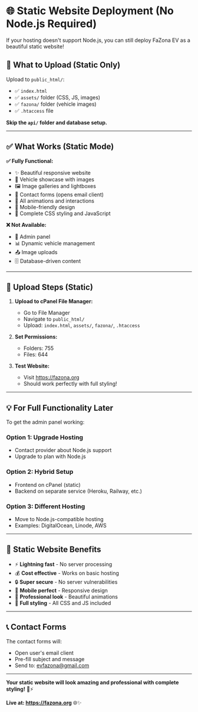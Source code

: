 # 🌐 **Static Website Deployment (No Node.js Required)**

If your hosting doesn't support Node.js, you can still deploy FaZona EV as a beautiful static website!

## 📁 **What to Upload (Static Only)**

Upload to `public_html/`:
- ✅ `index.html`
- ✅ `assets/` folder (CSS, JS, images)
- ✅ `fazona/` folder (vehicle images)
- ✅ `.htaccess` file

**Skip the `api/` folder and database setup.**

---

## ✅ **What Works (Static Mode)**

**✅ Fully Functional:**
- ✨ Beautiful responsive website
- 🚗 Vehicle showcase with images
- 🖼️ Image galleries and lightboxes
- 📧 Contact forms (opens email client)
- 🎨 All animations and interactions
- 📱 Mobile-friendly design
- 💅 Complete CSS styling and JavaScript

**❌ Not Available:**
- 🔧 Admin panel
- 📊 Dynamic vehicle management
- 📤 Image uploads
- 🗄️ Database-driven content

---

## 🚀 **Upload Steps (Static)**

1. **Upload to cPanel File Manager:**
   - Go to File Manager
   - Navigate to `public_html/`
   - Upload: `index.html`, `assets/`, `fazona/`, `.htaccess`

2. **Set Permissions:**
   - Folders: 755
   - Files: 644

3. **Test Website:**
   - Visit https://fazona.org
   - Should work perfectly with full styling!

---

## 💡 **For Full Functionality Later**

To get the admin panel working:

### **Option 1: Upgrade Hosting**
- Contact provider about Node.js support
- Upgrade to plan with Node.js

### **Option 2: Hybrid Setup**
- Frontend on cPanel (static)
- Backend on separate service (Heroku, Railway, etc.)

### **Option 3: Different Hosting**
- Move to Node.js-compatible hosting
- Examples: DigitalOcean, Linode, AWS

---

## 🎯 **Static Website Benefits**

- ⚡ **Lightning fast** - No server processing
- 💰 **Cost effective** - Works on basic hosting
- 🔒 **Super secure** - No server vulnerabilities
- 📱 **Mobile perfect** - Responsive design
- 🎨 **Professional look** - Beautiful animations
- 💅 **Full styling** - All CSS and JS included

---

## 📞 **Contact Forms**

The contact forms will:
- Open user's email client
- Pre-fill subject and message
- Send to: evfazona@gmail.com

---

**Your static website will look amazing and professional with complete styling!** 🚗⚡

**Live at: https://fazona.org** 🌐✨